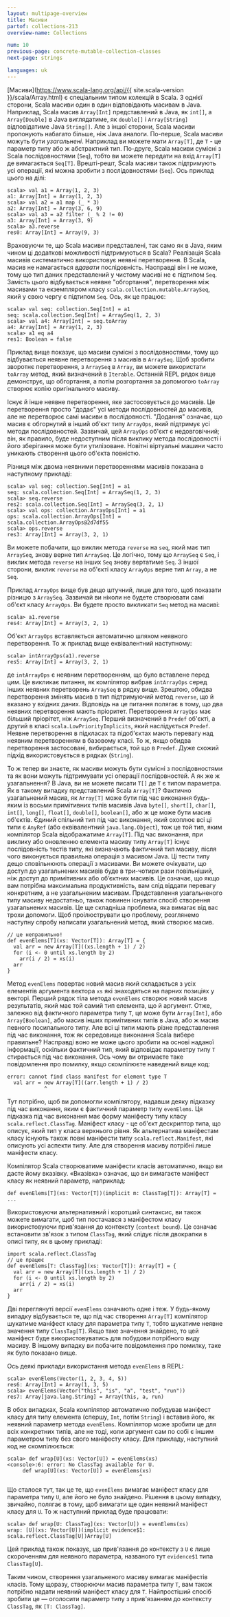 ```yaml
---
layout: multipage-overview
title: Масиви
partof: collections-213
overview-name: Collections

num: 10
previous-page: concrete-mutable-collection-classes
next-page: strings

languages: uk
---
```


[Масиви](https://www.scala-lang.org/api/{{ site.scala-version }}/scala/Array.html) є спеціальним типом колекцій в Scala. З однієї сторони, Scala масиви один в один відповідають масивам в Java. Наприклад, Scala масив `Array[Int]` представлений в Java, як `int[]`, а `Array[Double]` в Java виглядатиме, як `double[]` і `Array[String]` відповідатиме Java `String[]`. Але з іншої сторони, Scala масиви пропонують набагато більше, ніж Java аналоги. По-перше, Scala масиви можуть бути _узагальнені_. Наприклад ви можете мати `Array[T]`, де `T` - це параметр типу або ж абстрактний тип. По-друге, Scala масиви сумісні з Scala послідовностями (`Seq`), тобто ви можете передати на вхід `Array[T]` де вимагається `Seq[T]`. Врешті-решт, Scala масиви також підтримують усі операції, які можна зробити з послідовностями (`Seq`). Ось приклад цього на ділі:

    scala> val a1 = Array(1, 2, 3)
    a1: Array[Int] = Array(1, 2, 3)
    scala> val a2 = a1 map (_ * 3)
    a2: Array[Int] = Array(3, 6, 9)
    scala> val a3 = a2 filter (_ % 2 != 0)
    a3: Array[Int] = Array(3, 9)
    scala> a3.reverse
    res0: Array[Int] = Array(9, 3)

Враховуючи те, що Scala масиви представлені, так само як в Java, яким чином ці додаткові можливості підтримуються в Scala? Реалізація Scala масивів систематично використовує неявні перетворення. В Scala, масив не намагається _вдавати_ послідовність. Насправді він і не може, тому що тип даних представлений у чистому масиві не є підтипом `Seq`. Замість цього відбувається неявне "обгортання", перетворення між масивами та екземпляром класу `scala.collection.mutable.ArraySeq`, який у свою чергу є підтипом `Seq`. Ось, як це працює:

    scala> val seq: collection.Seq[Int] = a1
    seq: scala.collection.Seq[Int] = ArraySeq(1, 2, 3)
    scala> val a4: Array[Int] = seq.toArray
    a4: Array[Int] = Array(1, 2, 3)
    scala> a1 eq a4
    res1: Boolean = false

Приклад вище показує, що масиви сумісні з послідовностями, тому що відбувається неявне перетворення з масивів в `ArraySeq`. Щоб зробити зворотнє перетворення, з `ArraySeq` в `Array`, ви можете використати `toArray` метод, який визначений в `Iterable`. Останній REPL рядок вище демонструє, що обгортання, а потім розгортання за допомогою `toArray` створює копію оригінального масиву.

Існує й інше неявне перетворення, яке застосовується до масивів. Це перетворення просто "додає" усі методи послідовностей до масивів, але не перетворює самі масиви в послідовності. "Додання" означає, що масив є обгорнутий в інший об'єкт типу `ArrayOps`, який підтримує усі методи послідовностей. Зазвичай, цей `ArrayOps` об'єкт є недовговічний; він, як правило, буде недоступним після виклику метода послідовності і його зберігання може бути утилізоване. Новітні віртуальні машини часто уникають створення цього об'єкта повністю.

Різниця між двома неявними перетвореннями масивів показана в наступному прикладі:

    scala> val seq: collection.Seq[Int] = a1
    seq: scala.collection.Seq[Int] = ArraySeq(1, 2, 3)
    scala> seq.reverse
    res2: scala.collection.Seq[Int] = ArraySeq(3, 2, 1)
    scala> val ops: collection.ArrayOps[Int] = a1
    ops: scala.collection.ArrayOps[Int] = scala.collection.ArrayOps@2d7df55
    scala> ops.reverse
    res3: Array[Int] = Array(3, 2, 1)

Ви можете побачити, що виклик метода `reverse` на `seq`, який має тип `ArraySeq`, знову верне тип `ArraySeq`. Це логічно, тому що `ArraySeq` є `Seq`, і виклик метода `reverse` на інших `Seq` знову вертатиме `Seq`. З іншої сторони, виклик `reverse` на об'єкті класу `ArrayOps` верне тип `Array`, а не `Seq`.

Приклад `ArrayOps` вище був дещо штучний, лише для того, щоб показати різницю з `ArraySeq`. Зазвичай ви ніколи не будете створювати самі об'єкт класу `ArrayOps`. Ви будете просто викликати `Seq` метод на масиві:

    scala> a1.reverse
    res4: Array[Int] = Array(3, 2, 1)

Об'єкт `ArrayOps` вставляється автоматично шляхом неявного перетворення. То ж приклад вище еквівалентний наступному:

    scala> intArrayOps(a1).reverse
    res5: Array[Int] = Array(3, 2, 1)

де `intArrayOps` є неявним перетворенням, що було вставлене перед цим. Це викликає питання, як компілятор вибрав `intArrayOps` серед інших неявних перетворень `ArraySeq` в рядку вище. Зрештою, обидва перетворення змінять масив в тип підтримуючий метод `reverse`, що й вказано у вхідних даних. Відповідь на це питання полягає в тому, що два неявних перетворення мають пріоритет. Перетворення `ArrayOps` має більший пріорітет, ніж `ArraySeq`. Перший визначений в `Predef` об'єкті, а другий в класі `scala.LowPriorityImplicits`, який наслідується `Predef`. Неявне перетворення в підкласах та підоб'єктах мають перевагу над неявним перетворенням в базовому класі. То ж, якщо обидва перетворення застосовані, вибирається, той що в `Predef`. Дуже схожий підхід використовується в рядках (`String`).

То ж тепер ви знаєте, як масиви можуть бути сумісні з послідовностями та як вони можуть підтримувати усі операції послідовностей. А як же ж узагальнення? В Java, ви не можете писати `T[]` де `T` є типом параметра. Як в такому випадку представлений Scala `Array[T]`? Фактично узагальнений масив, як `Array[T]` може бути під час виконання будь-яким із восьми примітивних типів масивів Java `byte[]`, `short[]`, `char[]`, `int[]`, `long[]`, `float[]`, `double[]`, `boolean[]`, або ж це може бути масив об'єктів. Єдиний спільний тип під час виконання, який охоплює всі ці типи є `AnyRef` (або еквівалентний `java.lang.Object`), тож це той тип, яким компілятор Scala відображатиме `Array[T]`. Під час виконання, при виклику або оновленню елемента масиву типу `Array[T]` існує послідовність тестів типу, які визначають фактичний тип масиву, після чого виконується правильна операція з масивом Java. Ці тести типу дещо сповільнюють операції з масивами. Ви можете очікувати, що доступ до узагальнених масивів буде в три-чотири рази повільніший, ніж доступ до примітивних або об’єктних масивів. Це означає, що якщо вам потрібна максимальна продуктивність, вам слід віддати перевагу конкретним, а не узагальненим масивам. Представлення узагальненого типу масиву недостатньо, також повинен існувати спосіб створення узагальнених масивів. Це ще складніша проблема, яка вимагає від вас трохи допомоги. Щоб проілюструвати цю проблему, розглянемо наступну спробу написати узагальнений метод, який створює масив.

    // це неправильно!
    def evenElems[T](xs: Vector[T]): Array[T] = {
      val arr = new Array[T]((xs.length + 1) / 2)
      for (i <- 0 until xs.length by 2)
        arr(i / 2) = xs(i)
      arr
    }

Метод `evenElems` повертає новий масив який складається з усіх елементів аргумента вектора `xs` які знаходяться на парних позиціях у векторі. Перший рядок тіла метода `evenElems` створює новий масив результатів, який має той самий тип елемента, що й аргумент. Отже, залежно від фактичного параметра типу `T`, це може бути `Array[Int]`, або `Array[Boolean]`, або масив інших примітивних типів в Java, або ж масив певного посилального типу. Але всі ці типи мають різне представлення під час виконання, тож як середовище виконання Scala вибере правильне? Насправді воно не може цього зробити на основі наданої інформації, оскільки фактичний тип, який відповідає параметру типу `T` стирається під час виконання. Ось чому ви отримаєте таке повідомлення про помилку, якщо скомпілюєте наведений вище код:

    error: cannot find class manifest for element type T
      val arr = new Array[T]((arr.length + 1) / 2)
                ^

Тут потрібно, щоб ви допомогли компілятору, надавши деяку підказку під час виконання, яким є фактичний параметр типу `evenElems`. Ця підказка під час виконання має форму маніфесту типу класу `scala.reflect.ClassTag`. Маніфест класу - це об'єкт дескриптор типа, що описує, який тип у класа верхнього рівня. Як альтернатива маніфестам класу існують також повні маніфести типу `scala.reflect.Manifest`, які описують усі аспекти типу. Але для створення масиву потрібні лише маніфести класу.

Компілятор Scala створюватиме маніфести класів автоматично, якщо ви дасте йому вказівку. «Вказівка» означає, що ви вимагаєте маніфест класу як неявний параметр, наприклад:

    def evenElems[T](xs: Vector[T])(implicit m: ClassTag[T]): Array[T] = ...

Використовуючи альтернативний і коротший синтаксис, ви також можете вимагати, щоб тип постачався з маніфестом класу використовуючи прив'язання до контексту (`context bound`). Це означає встановити зв'язок з типом `ClassTag`, який слідує після двокрапки в описі типу, як в цьому прикладі:

    import scala.reflect.ClassTag
    // це працює
    def evenElems[T: ClassTag](xs: Vector[T]): Array[T] = {
      val arr = new Array[T]((xs.length + 1) / 2)
      for (i <- 0 until xs.length by 2)
        arr(i / 2) = xs(i)
      arr
    }

Дві переглянуті версії `evenElems` означають одне і теж. У будь-якому випадку відбувається те, що під час створення `Array[T]` компілятор шукатиме маніфест класу для параметра типу `T`, тобто шукатиме неявне значення типу `ClassTag[T]`. Якщо таке значення знайдено, то цей маніфест буде використовуватись для побудови потрібного виду масиву. В іншому випадку ви побачите повідомлення про помилку, таке як було показано вище.

Ось деякі приклади використання метода `evenElems` в REPL:

    scala> evenElems(Vector(1, 2, 3, 4, 5))
    res6: Array[Int] = Array(1, 3, 5)
    scala> evenElems(Vector("this", "is", "a", "test", "run"))
    res7: Array[java.lang.String] = Array(this, a, run)

В обох випадках, Scala компілятор автоматично побудував маніфест класу для типу елемента (спершу, `Int`, потім `String`) і вставив його, як неявний параметр метода `evenElems`. Компілятор може зробити це для всіх конкретних типів, але не тоді, коли аргумент сам по собі є іншим параметром типу без свого маніфесту класу. Для прикладу, наступний код не скомпілюється:

    scala> def wrap[U](xs: Vector[U]) = evenElems(xs)
    <console>:6: error: No ClassTag available for U.
         def wrap[U](xs: Vector[U]) = evenElems(xs)
                                               ^

Що сталося тут, так це те, що `evenElems` вимагає маніфест класу для параметра типу `U`, але його не було знайдено. Рішення в цьому випадку, звичайно, полягає в тому, щоб вимагати ще один неявний маніфест класу для `U`. То ж наступний приклад буде працювати:

    scala> def wrap[U: ClassTag](xs: Vector[U]) = evenElems(xs)
    wrap: [U](xs: Vector[U])(implicit evidence$1: scala.reflect.ClassTag[U])Array[U]

Цей приклад також показує, що прив'язання до контексту з `U` є лише скороченням для неявного параметра, названого тут `evidence$1` типа `ClassTag[U]`.

Таким чином, створення узагальненого масиву вимагає маніфестів класів. Тому щоразу, створюючи масив параметра типу `T`, вам також потрібно надати неявний маніфест класу для `T`. Найпростіший спосіб зробити це — оголосити параметр типу з прив'язанням до контексту `ClassTag`, як `[T: ClassTag]`.

